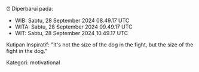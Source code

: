 ⏰ Diperbarui pada:
- WIB: Sabtu, 28 September 2024 08.49.17 UTC
- WITA: Sabtu, 28 September 2024 09.49.17 UTC
- WIT: Sabtu, 28 September 2024 10.49.17 UTC

Kutipan Inspiratif:
"It's not the size of the dog in the fight, but the size of the fight in the dog."


Kategori: motivational

